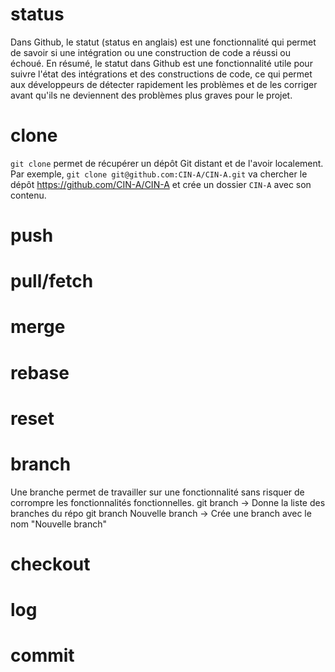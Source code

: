 # status
Dans Github, le statut (status en anglais) est une fonctionnalité qui permet de savoir si une intégration ou une construction de code a réussi ou échoué.
En résumé, le statut dans Github est une fonctionnalité utile pour suivre l'état des intégrations et des constructions de code, ce qui permet aux développeurs de détecter rapidement les problèmes et de les corriger avant qu'ils ne deviennent des problèmes plus graves pour le projet.
# clone
`git clone` permet de récupérer un dépôt Git distant et de l'avoir localement. Par exemple, `git clone git@github.com:CIN-A/CIN-A.git` va chercher le dépôt https://github.com/CIN-A/CIN-A et crée un dossier `CIN-A` avec son contenu.
# push
# pull/fetch
# merge
# rebase
# reset
# branch
Une branche permet de travailler sur une fonctionnalité sans risquer de corrompre les fonctionnalités fonctionnelles.
git branch                        -> Donne la liste des branches du répo
git branch Nouvelle branch        -> Crée une branch avec le nom "Nouvelle branch"
# checkout
# log
# commit
